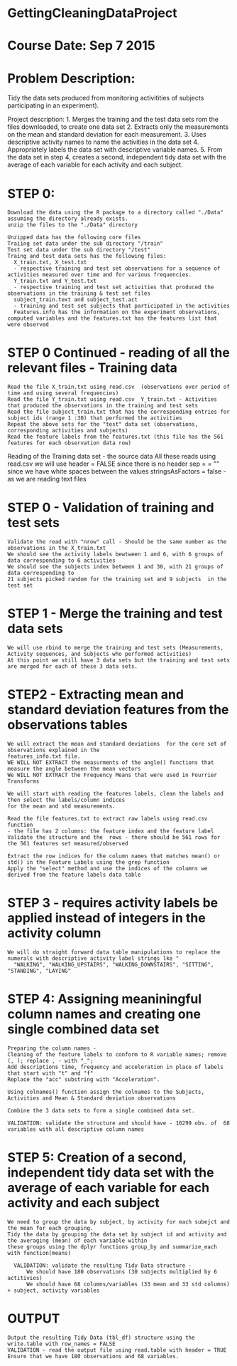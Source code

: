 # GettingCleaningDataProject
# Course Date: Sep 7 2015 

 
#  Problem Description:
  Tidy the data sets produced from monitoring activitities of subjects participating in an experiment).

  Project description:
    1. Merges the training and the test data sets rom the files downloaded, to create one data set
    2. Extracts only the measurements on the mean and standard deviation for each measurement. 
    3. Uses descriptive activity names to name the activities in the data set
    4. Appropriately labels the data set with descriptive variable names. 
    5. From the data set in step 4, creates a second, independent tidy data set with the average of each variable for each activity and each subject.
    
#   STEP  0:
    Download the data using the R package to a directory called "./Data" assuming the directory already exists.
    unzip the files to the "./Data" directory

    Unzipped data has the following core files
    Traiing set data under the sub directory "/train"
    Test set data under the sub directory "/test"
    Traing and test data sets has the following files:
      X_train.txt, X_test.txt   
      - respective training and test set observations for a sequence of activities measured over time and for various frequencies.
      Y_train.txt and Y_test.txt 
      - respective training and test set activities that produced the observations in the training & test set files
      subject_train.text and subject_test.act 
      - training and test set subjects that participated in the activities
      Features.info has the information on the experiment observations, computed variables and the features.txt has the features list that were observed

#   STEP 0 Continued - reading of all the relevant files - Training data 


    Read the file X_train.txt using read.csv  (observations over period of time and using several frequencies)
    Read the file Y_train.txt using read.csv  Y_train.txt - Activities that produced the observations in the training and test sets
    Read the file subject_train.txt that has the corresponding entries for subject ids (range 1 :30) that performed the activities
    Repeat the above sets for the "test" data set (observations, corresponding activities and subjects)
    Read the feature labels from the features.txt (this file has the 561 features for each observation data row)
  
  Reading of the Training data set - the source data
  All these reads using read.csv we will use 
    header = FALSE since there is no header
    sep = = "" since we have white spaces between the values
    stringsAsFactors = false - as we are reading text files

#   STEP 0 - Validation of training and test sets
    Validate the read with "nrow" call - Should be the same number as the observations in the X_train.txt 
    We should see the activity labels bewtween 1 and 6, with 6 groups of data corresponding to 6 activities
    We should see the subjects index between 1 and 30, with 21 groups of data corresponding to
    21 subjects picked random for the training set and 9 subjects  in the test set
    
#  STEP 1 - Merge the training and test data sets 

    We will use rbind to merge the training and test sets (Measurements, Activity sequences, and Subjects who performed activities)
    At this point we still have 3 data sets but the training and test sets are merged for each of these 3 data sets.

#   STEP2  - Extracting mean and standard deviation features from the observations tables 
    
    We will extract the mean and standard deviations  for the core set of observations explained in the 
    features_info.txt file.
    WE WILL NOT EXTRACT the measurments of the angle() functions that measure the angle between the mean vectors
    We WILL NOT EXTRACT the Frequency Means that were used in Fourrier Transforms
 
    We will start with reading the features labels, clean the labels and then select the labels/column indices
    for the mean and std measurements.

    Read the file features.txt to extract raw labels using read.csv function
    - the file has 2 columns: the feature index and the feature label
    Validate the structure and the  rows - there should be 561 rows for the 561 features set measured/observed
   
    Extract the row indices for the column names that matches mean() or std() in the Feature Labels using the grep function
    Apply the "select" method and use the indices of the columns we derived from the feature labels data table
   
#  STEP 3 - requires activity labels be applied instead of integers in the activity column
  
    We will do straight forward data table manipulations to replace the numerals with descriptive activity label strings lke "
      "WALKING", "WALKING_UPSTAIRS", "WALKING_DOWNSTAIRS", "SITTING", "STANDING", "LAYING"
  
#  STEP 4:  Assigning meaniningful column names and creating one single combined data set
    Preparing the column names - 
    Cleaning of the feature labels to conform to R variable names; remove (, ); replace , - with "_"; 
    Add descriptions time, frequency and acceleration in place of labels that start with "t" and "f" 
    Replace the "acc" substring with "Acceleration". 
    
    Using colnames() function assign the colnames to the Subjects, Activities and Mean & Standard deviation observations
    
    Combine the 3 data sets to form a single combined data set.
    
    VALIDATION: validate the structure and should have - 10299 obs. of  68 variables with all descriptive column names
    
#  STEP 5:   Creation of a second, independent tidy data set with the average of each variable for each activity and each subject
  
    We need to group the data by subject, by activity for each subejct and the mean for each grouping.
    Tidy the data by grouping the data set by subject id and activity and the averaging (mean) of each variable within
    these groups using the dplyr functions group_by and summarize_each with function(means)
      
      VALIDATION: validate the resulting Tidy Data structure - 
          We should have 180 observations (30 subjects multiplied by 6 actitivies)
          We should have 68 columns/variables (33 mean and 33 std columns) + subject, activity variables
#  OUTPUT
    Output the resulting Tidy Data (tbl_df) structure using the write.table with row_names = FALSE
    VALIDATION - read the output file using read.table with header = TRUE
    Ensure that we have 180 observations and 68 variables.

